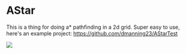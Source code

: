 AStar
==============

This is a thing for doing a* pathfinding in a 2d grid.
Super easy to use, here's an example project: https://github.com/dmanning23/AStarTest

![](https://github.com/github/training-kit/blob/master/images/professortocat.png)
